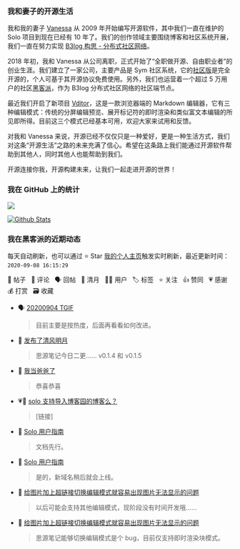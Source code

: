 ### 我和妻子的开源生活

我和我的妻子 [Vanessa](https://github.com/Vanessa219) 从 2009 年开始编写开源软件，其中我们一直在维护的 Solo 项目到现在已经有 10 年了。我们的创作领域主要围绕博客和社区系统开展，我们一直在努力实现 [B3log 构思 - 分布式社区网络](https://hacpai.com/article/1546941897596)。

2018 年初，我和 Vanessa 从公司离职，正式开始了“全职做开源、自由职业者”的创业生涯。我们建立了一家公司，主要产品是 Sym 社区系统，它的[社区版](https://github.com/88250/symphony)是完全开源的，个人可基于其开源协议免费使用。另外，我们也运营着一个超过 5 万用户的社区[黑客派](https://hacpai.com)，作为 B3log 分布式社区网络的社区端节点。

最近我们开启了新项目 [Vditor](https://github.com/Vanessa219/vditor)，这是一款浏览器端的 Markdown 编辑器，它有三种编辑模式：传统的分屏编辑预览、展开标记符的即时渲染和类似富文本编辑的所见即所得。目前这三个模式已经基本可用，欢迎大家来试用和反馈。

对我和 Vanessa 来说，开源已经不仅仅只是一种爱好，更是一种生活方式，我们对这条“开源生活”之路的未来充满了信心。希望在这条路上我们能通过开源软件帮助到其他人，同时其他人也能帮助到我们。

开源连接你我，开源构建未来，让我们一起走进开源的世界！

### 我在 GitHub 上的统计

<a title="Hits" target="_blank" href="https://github.com/88250/88250"><img src="https://hits.b3log.org/88250/88250.svg"></a>

[![Github Stats](https://github-readme-stats.vercel.app/api?username=88250&show_icons=true)](https://github.com/88250)

<!--events start -->

### 我在黑客派的近期动态

每天自动刷新，也可以通过 ⭐️ Star [我的个人主页](https://github.com/88250/88250)触发实时刷新，最近更新时间：`2020-09-08 16:15:29`

📝 帖子 &nbsp; 💬 评论 &nbsp; 🗣 回帖 &nbsp; 🌙 清月 &nbsp; 👨‍💻 用户 &nbsp; 🏷️ 标签 &nbsp; ⭐️ 关注 &nbsp; 👍 赞同 &nbsp; 💗 感谢 &nbsp; 💰 打赏 &nbsp; 🗃 收藏

* 🗣 [20200904 TGIF](https://hacpai.com/article/1599186435978/comment/1599547592447#comments)

  > 目前主要是按热度，后面再看看如何改进。
* 🌙 [发布了清风明月](https://hacpai.com/member/88250/breezemoons/1599493000739)

  > 思源笔记今日二更…… v0.1.4 和 v0.1.5
* 💬 [我当爸爸了](https://hacpai.com/article/1599343015386/comment/1599352485118#comments)

  > 恭喜恭喜
* 💗💬 [solo 支持导入博客园的博客么？](https://hacpai.com/article/1599226277618/comment/1599226522849#comments)

  > [链接]
* 💬 [Solo 用户指南](https://hacpai.com/article/1492881378588/comment/1599309890251#comments)

  > 文档先行。
* 💬 [Solo 用户指南](https://hacpai.com/article/1492881378588/comment/1599227621880#comments)

  > 是的，新域名稍后就会上线。
* 💬 [给图片加上超链接切换编辑模式就容易出现图片无法显示的问题](https://hacpai.com/article/1599204352919/comment/1599207562034#comments)

  > 以后可能会支持其他编辑模式，现阶段没有时间开发哦……
* 💬 [给图片加上超链接切换编辑模式就容易出现图片无法显示的问题](https://hacpai.com/article/1599204352919/comment/1599206077371#comments)

  > 思源笔记能够切换编辑模式是个 bug，目前仅支持即时渲染块模式。


<!--events end -->
